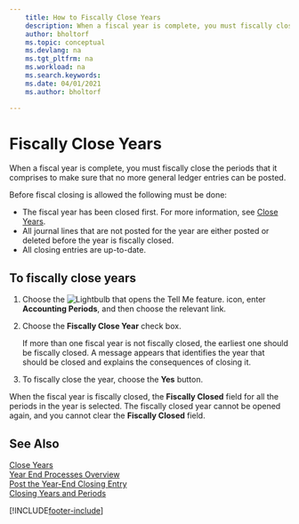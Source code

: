```yaml
---
    title: How to Fiscally Close Years
    description: When a fiscal year is complete, you must fiscally close the periods that it comprises to make sure that no more general ledger entries can be posted.
    author: bholtorf
    ms.topic: conceptual
    ms.devlang: na
    ms.tgt_pltfrm: na
    ms.workload: na
    ms.search.keywords:
    ms.date: 04/01/2021
    ms.author: bholtorf

---
```

# Fiscally Close Years
When a fiscal year is complete, you must fiscally close the periods that it comprises to make sure that no more general ledger entries can be posted.  

Before fiscal closing is allowed the following must be done:  

- The fiscal year has been closed first. For more information, see [Close Years](how-to-close-years.md).  
- All journal lines that are not posted for the year are either posted or deleted before the year is fiscally closed.
- All closing entries are up-to-date.  

## To fiscally close years  

1.  Choose the ![Lightbulb that opens the Tell Me feature.](../../media/ui-search/search_small.png "Tell me what you want to do") icon, enter **Accounting Periods**, and then choose the relevant link.  
2.  Choose the **Fiscally Close Year** check box.  

    If more than one fiscal year is not fiscally closed, the earliest one should be fiscally closed. A message appears that identifies the year that should be closed and explains the consequences of closing it.  

3.  To fiscally close the year, choose the **Yes** button.  

When the fiscal year is fiscally closed, the **Fiscally Closed** field for all the periods in the year is selected. The fiscally closed year cannot be opened again, and you cannot clear the **Fiscally Closed** field.  

## See Also  
 [Close Years](how-to-close-years.md)   
 [Year End Processes Overview](year-end-processes-overview.md)   
 [Post the Year-End Closing Entry](how-to-post-the-year-end-closing-entry.md)   
 [Closing Years and Periods](../../year-close-years-periods.md)


[!INCLUDE[footer-include](../../includes/footer-banner.md)]